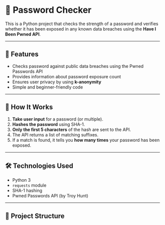 # 🔐 Password Checker

This is a Python project that checks the strength of a password and verifies whether it has been exposed in any known data breaches using the **Have I Been Pwned API**.

---

## 📌 Features

- Checks password against public data breaches using the Pwned Passwords API
- Provides information about password exposure count
- Ensures user privacy by using **k-anonymity**
- Simple and beginner-friendly code

---

## 🚀 How It Works

1. **Take user input** for a password (or multiple).
2. **Hashes the password** using SHA-1.
3. **Only the first 5 characters** of the hash are sent to the API.
4. The API returns a list of matching suffixes.
5. If a match is found, it tells you **how many times** your password has been exposed.

---

## 🛠️ Technologies Used

- Python 3
- `requests` module
- SHA-1 hashing
- Pwned Passwords API (by Troy Hunt)

---

## 📂 Project Structure


